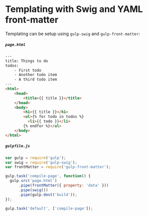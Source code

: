 # Templating with Swig and YAML front-matter
Templating can be setup using `gulp-swig` and `gulp-front-matter`:

##### `page.html`

```html
---
title: Things to do
todos:
    - First todo
    - Another todo item
    - A third todo item
---
<html>
    <head>
        <title>{{ title }}</title>
    </head>
    <body>
        <h1>{{ title }}</h1>
        <ul>{% for todo in todos %}
          <li>{{ todo }}</li>
        {% endfor %}</ul>
    </body>
</html>
```

##### `gulpfile.js`

```js
var gulp = require('gulp');
var swig = require('gulp-swig');
var frontMatter = require('gulp-front-matter');

gulp.task('compile-page', function() {
  gulp.src('page.html')
      .pipe(frontMatter({ property: 'data' }))
      .pipe(swig())
      .pipe(gulp.dest('build'));
});

gulp.task('default', ['compile-page']);
```
